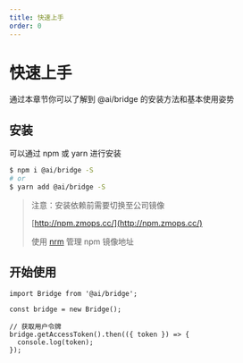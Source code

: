 ```yaml
---
title: 快速上手
order: 0
---
```


# 快速上手

通过本章节你可以了解到 @ai/bridge 的安装方法和基本使用姿势

## 安装

可以通过 npm 或 yarn 进行安装

```bash
$ npm i @ai/bridge -S
# or
$ yarn add @ai/bridge -S
```

> 注意：安装依赖前需要切换至公司镜像
>
> [http://npm.zmops.cc/](http://npm.zmops.cc/)
>
> 使用 [nrm](https://github.com/Pana/nrm) 管理 npm 镜像地址

## 开始使用

```tsx | pure
import Bridge from '@ai/bridge';

const bridge = new Bridge();

// 获取用户令牌
bridge.getAccessToken().then(({ token }) => {
  console.log(token);
});
```
